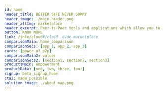 ```yaml
---
id: home
header_title: BETTER SAFE NEVER SORRY
header_image: ./main_header.png
header_altImg: marketplace
header_excerpt: Peer-to-Peer tools and applications which allow you to scale your community freely and privately, leaving all your security concerns behind. 
button: KNOW MORE
link: /info/cloud#/cloud__evdc_marketplace
comparisonMain: home_comparison
comparisonSecs: [app_1, app_2, app_3]
cards: [power_of_p2p]
comparisonMain2: values
comparisonSecs2: [section1, section2, section3]
productsMain: empowerment
productData: [one, two, three, four]
signup: beta_signup_home
cta2: made_possible
solution_image: ./about_map.png
---
```


<!-- cards2: [marketplace] -->
<!-- cta: home_cta -->